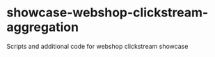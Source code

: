 # showcase-webshop-clickstream-aggregation
Scripts and additional code for webshop clickstream showcase
